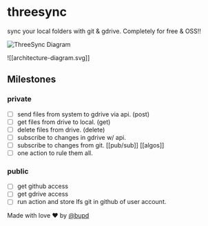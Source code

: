 # threesync

sync your local folders with git & gdrive. Completely for free & OSS!!


![ThreeSync Diagram](https://github.com/bupd/threesync/assets/89722848/e5e9a40a-a61b-4d4f-a108-58707c456134)

![[architecture-diagram.svg]]

## Milestones
  ### private
  - [ ] send files from system to gdrive via api. (post)
  - [ ] get files from drive to local. (get)
  - [ ] delete files from drive. (delete)
  - [ ] subscribe to changes in gdrive w/ api.
  - [ ] subscribe to changes from git. [[pub/sub]] [[algos]]
  - [ ] one action to rule them all.

  ### public
  - [ ] get github access
  - [ ] get gdrive access
  - [ ] run action and store lfs git in github of user account. 

Made with love ♥ by [@bupd](https://github.com/bupd)
